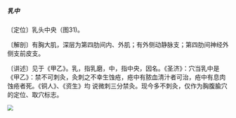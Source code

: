 ##### 乳中

〔定位〕乳头中央（图31)。

〔解剖〕有胸大肌，深层为第四肋间内、外肌；有外侧动静脉支；第四肋间神经外侧支前皮支。

〔讲述〕见于《甲乙》。乳，指乳磨，中，指中央，因名。《圣济》：穴当乳中是《甲乙》：禁不可刺灸，灸刺之不幸生蚀疮，疮中有脓血清汁者可治，疮中有息肉蚀疮者死。《铜人》、《资生》均 说微刺三分禁灸。现今多不刺灸，仅作为胸腹腧穴的定位、取穴标志。

<img src="img/图31.jpg" style="zoom:80%;" />
